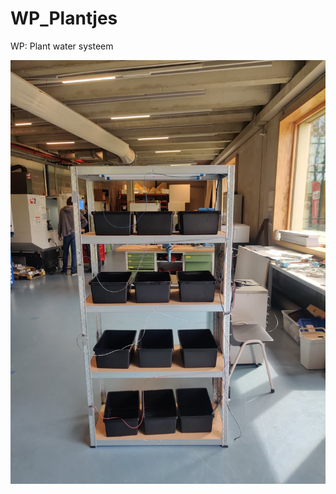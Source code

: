 # WP_Plantjes
WP: Plant water systeem

![The front view](https://github.com/merstoffe14/WP_Plantjes/blob/main/front%20view.jpg?raw=true)
